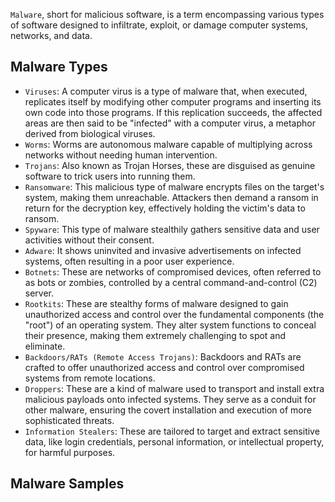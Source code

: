 `Malware`, short for malicious software, is a term encompassing various types of software designed to infiltrate, exploit, or damage computer systems, networks, and data.

## Malware Types

- `Viruses`: A computer virus is a type of malware that, when executed, replicates itself by modifying other computer programs and inserting its own code into those programs. If this replication succeeds, the affected areas are then said to be "infected" with a computer virus, a metaphor derived from biological viruses.
- `Worms`: Worms are autonomous malware capable of multiplying across networks without needing human intervention.
- `Trojans`: Also known as Trojan Horses, these are disguised as genuine software to trick users into running them.
- `Ransomware`: This malicious type of malware encrypts files on the target's system, making them unreachable. Attackers then demand a ransom in return for the decryption key, effectively holding the victim's data to ransom.
- `Spyware`: This type of malware stealthily gathers sensitive data and user activities without their consent.
- `Adware`: It shows uninvited and invasive advertisements on infected systems, often resulting in a poor user experience.
- `Botnets`: These are networks of compromised devices, often referred to as bots or zombies, controlled by a central command-and-control (C2) server.
- `Rootkits`: These are stealthy forms of malware designed to gain unauthorized access and control over the fundamental components (the "root") of an operating system. They alter system functions to conceal their presence, making them extremely challenging to spot and eliminate.
- `Backdoors/RATs (Remote Access Trojans)`: Backdoors and RATs are crafted to offer unauthorized access and control over compromised systems from remote locations.
- `Droppers`: These are a kind of malware used to transport and install extra malicious payloads onto infected systems. They serve as a conduit for other malware, ensuring the covert installation and execution of more sophisticated threats.
- `Information Stealers`: These are tailored to target and extract sensitive data, like login credentials, personal information, or intellectual property, for harmful purposes.

## Malware Samples